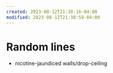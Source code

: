 ```yaml
---
created: 2023-08-12T21:38:16-04:00
modified: 2023-08-12T21:38:59-04:00
---
```


# Random lines

- nicotine-jaundiced walls/drop-ceiling
